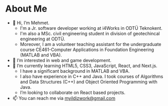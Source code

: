 # About Me
- 👋 Hi, I’m Mehmet.
  - I'm a Jr. software developer working at i4Works in ODTÜ Teknokent.
  - I'm also a MSc. civil engineering student in division of geotechincal engineering at ODTÜ.
  - Moreover, I am a volunteer teaching assistant for the undergraduate course CE461-Computer Applications in Foundation Engineering (MATLAB and VBA).
- 👀 I’m interested in web and game development.
- 🌱 I’m currently learning HTML5, CSS3, JavaScript, React, and Next.js.
  - I have a significant background in MATLAB and VBA.
  - I also have experience in C++ and Java. I took courses of Algorithms and Data Structures (C++) and Object Oriented Programming with Java.
  - I’m looking to collaborate on React based projects.
- 📫 You can reach me via myildizwork@gmail.com

<!---
myildiz97/myildiz97 is a ✨ special ✨ repository because its `README.md` (this file) appears on your GitHub profile.
You can click the Preview link to take a look at your changes.
--->
